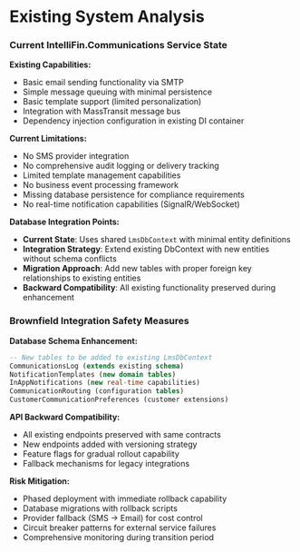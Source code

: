 # Existing System Analysis

### Current IntelliFin.Communications Service State

**Existing Capabilities:**
- Basic email sending functionality via SMTP
- Simple message queuing with minimal persistence
- Basic template support (limited personalization)
- Integration with MassTransit message bus
- Dependency injection configuration in existing DI container

**Current Limitations:**
- No SMS provider integration
- No comprehensive audit logging or delivery tracking
- Limited template management capabilities
- No business event processing framework
- Missing database persistence for compliance requirements
- No real-time notification capabilities (SignalR/WebSocket)

**Database Integration Points:**
- **Current State**: Uses shared `LmsDbContext` with minimal entity definitions
- **Integration Strategy**: Extend existing DbContext with new entities without schema conflicts
- **Migration Approach**: Add new tables with proper foreign key relationships to existing entities
- **Backward Compatibility**: All existing functionality preserved during enhancement

### Brownfield Integration Safety Measures

**Database Schema Enhancement:**
```sql
-- New tables to be added to existing LmsDbContext
CommunicationsLog (extends existing schema)
NotificationTemplates (new domain tables)
InAppNotifications (new real-time capabilities)
CommunicationRouting (configuration tables)
CustomerCommunicationPreferences (customer extensions)
```

**API Backward Compatibility:**
- All existing endpoints preserved with same contracts
- New endpoints added with versioning strategy
- Feature flags for gradual rollout capability
- Fallback mechanisms for legacy integrations

**Risk Mitigation:**
- Phased deployment with immediate rollback capability
- Database migrations with rollback scripts
- Provider fallback (SMS → Email) for cost control
- Circuit breaker patterns for external service failures
- Comprehensive monitoring during transition period
